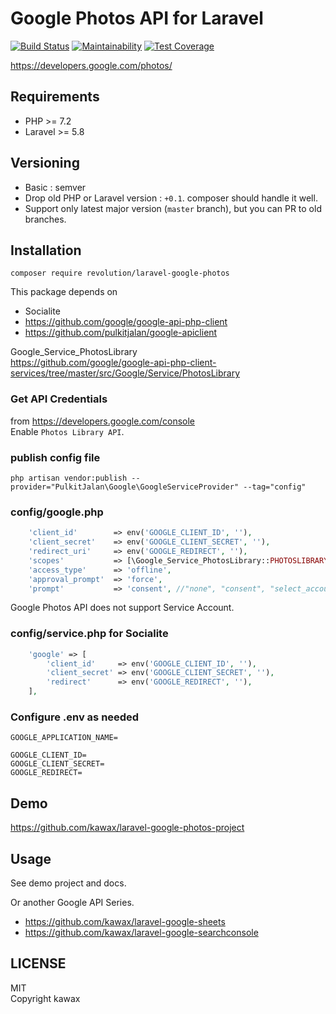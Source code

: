 # Google Photos API for Laravel

[![Build Status](https://travis-ci.com/kawax/laravel-google-photos.svg?branch=master)](https://travis-ci.com/kawax/laravel-google-photos)
[![Maintainability](https://api.codeclimate.com/v1/badges/ac9912fd1c3bfa21a7d3/maintainability)](https://codeclimate.com/github/kawax/laravel-google-photos/maintainability)
[![Test Coverage](https://api.codeclimate.com/v1/badges/ac9912fd1c3bfa21a7d3/test_coverage)](https://codeclimate.com/github/kawax/laravel-google-photos/test_coverage)


https://developers.google.com/photos/

## Requirements
- PHP >= 7.2
- Laravel >= 5.8

## Versioning
- Basic : semver
- Drop old PHP or Laravel version : `+0.1`. composer should handle it well.
- Support only latest major version (`master` branch), but you can PR to old branches.

## Installation

```
composer require revolution/laravel-google-photos
```

This package depends on

- Socialite
- https://github.com/google/google-api-php-client
- https://github.com/pulkitjalan/google-apiclient

Google_Service_PhotosLibrary  
https://github.com/google/google-api-php-client-services/tree/master/src/Google/Service/PhotosLibrary

### Get API Credentials
from https://developers.google.com/console  
Enable `Photos Library API`.

### publish config file
```
php artisan vendor:publish --provider="PulkitJalan\Google\GoogleServiceProvider" --tag="config"
```

### config/google.php
```php
    'client_id'        => env('GOOGLE_CLIENT_ID', ''),
    'client_secret'    => env('GOOGLE_CLIENT_SECRET', ''),
    'redirect_uri'     => env('GOOGLE_REDIRECT', ''),
    'scopes'           => [\Google_Service_PhotosLibrary::PHOTOSLIBRARY],
    'access_type'      => 'offline',
    'approval_prompt'  => 'force',
    'prompt'           => 'consent', //"none", "consent", "select_account" default:none
```

Google Photos API does not support Service Account.

### config/service.php for Socialite

```php
    'google' => [
        'client_id'     => env('GOOGLE_CLIENT_ID', ''),
        'client_secret' => env('GOOGLE_CLIENT_SECRET', ''),
        'redirect'      => env('GOOGLE_REDIRECT', ''),
    ],
```

### Configure .env as needed
```
GOOGLE_APPLICATION_NAME=

GOOGLE_CLIENT_ID=
GOOGLE_CLIENT_SECRET=
GOOGLE_REDIRECT=
```

## Demo
https://github.com/kawax/laravel-google-photos-project

## Usage
See demo project and docs.

Or another Google API Series.
- https://github.com/kawax/laravel-google-sheets
- https://github.com/kawax/laravel-google-searchconsole


## LICENSE
MIT  
Copyright kawax
